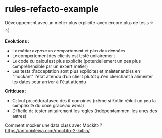# rules-refacto-example

Développement avec un métier plus explicite (avec encore plus de tests :star: :star:)

**Evolutions :**
* Le métier expose un comportement et plus des données
* Le comportement des clients est testé unitairement  
* Le code du calcul est plus explicite (potentiellement un peu plus compréhensible par un expert métier)
* Les tests d'acceptation sont plus explicites et maintenanbles en "mockant" l'état attendu d'un client plutôt qu'en cherchant à alimenter les dates pour arriver à l'état attendu

**Critiques :**
* Calcul procédural avec des if combinés (même si Kotlin réduit un peu la complexité du code grace au *when*)  
* Difficile de tester unitairement les règles (indépendamment les unes des autres) 

Comment mocker une data class avec Mockito ? https://antonioleiva.com/mockito-2-kotlin/